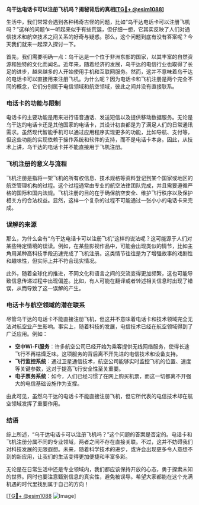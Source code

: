 **乌干达电话卡可以注册飞机吗？揭秘背后的真相[[TG💪+ @esim1088](https://t.me/s/esim1088)]**

生活中，我们常常会遇到各种稀奇古怪的问题，比如“乌干达电话卡可以注册飞机吗？”这样的问题乍一听起来似乎有些荒诞，但仔细一想，它其实反映了人们对通信技术和航空技术之间关系的好奇与疑惑。那么，这个问题到底有没有答案呢？今天我们就来一起深入探讨一下。

首先，我们需要明确一点：乌干达是一个位于非洲东部的国家，以其丰富的自然资源和独特的文化而闻名。近年来，随着经济的发展，乌干达的电信行业也取得了长足的进步，越来越多的人开始使用手机和互联网服务。然而，这并不意味着乌干达的电话卡可以直接用来注册飞机。为什么呢？因为电话卡和飞机注册是两个完全不同的概念，它们分别属于电信领域和航空领域，彼此之间并没有直接联系。

### 电话卡的功能与限制

电话卡的主要功能是用来进行语音通话、发送短信以及提供移动数据服务。无论是乌干达的电话卡还是其他国家的电话卡，其设计初衷都是为了满足人们的日常通讯需求。虽然现代智能手机可以通过应用程序实现更多的功能，比如导航、支付等，但这些功能的实现依赖于操作系统和软件的支持，而不是电话卡本身。因此，从技术上讲，乌干达的电话卡并不能直接用于飞机注册。

### 飞机注册的意义与流程

飞机注册是指将一架飞机的所有权信息、技术规格等资料登记到某个国家或地区的航空管理机构的过程。这个过程通常由专业的航空法律团队完成，并且需要遵循严格的国际和国内法规。飞机注册的目的在于确保航空安全、维护飞行秩序以及保护相关方的合法权益。显然，这样一个复杂的过程不可能通过一张小小的电话卡来完成。

### 误解的来源

那么，为什么会有“乌干达电话卡可以注册飞机”这样的说法呢？这可能源于人们对某些特定情境的误读。例如，在某些影视作品中，可能会出现类似的情节，比如主角用某种高科技手段迅速完成了飞机注册。这类情节往往是为了增强故事的戏剧性和趣味性，但实际上并不符合现实情况。

此外，随着全球化的推进，不同文化和语言之间的交流变得更加频繁，这也可能导致信息传递过程中出现偏差。比如，有人可能在翻译或者转述相关信息时出现了错误，从而导致了这一误解的产生。

### 电话卡与航空领域的潜在联系

尽管乌干达的电话卡不能直接注册飞机，但这并不意味着电话卡和技术领域完全无法对航空业产生影响。事实上，随着科技的发展，电信技术已经在航空领域得到了广泛应用。例如：

- **空中Wi-Fi服务**：许多航空公司已经开始为乘客提供无线网络服务，使得长途飞行不再枯燥乏味。这项服务的背后离不开先进的电信技术和设备支持。
- **飞行监控系统**：通过卫星通信技术，航空公司能够实时监控飞机的位置、速度等关键参数，这对于提高飞行安全性至关重要。
- **电子票务系统**：如今，人们已经习惯了在网上购买机票，而这一切都离不开强大的电信基础设施作为支撑。

由此可见，虽然乌干达的电话卡不能直接注册飞机，但它所代表的电信技术却在航空领域发挥了重要作用。

### 结语

综上所述，“乌干达电话卡可以注册飞机吗？”这个问题的答案是否定的。电话卡和飞机注册分属不同的专业领域，两者之间不存在直接关联。不过，这并不妨碍我们对科技发展的无限遐想。未来，随着科学技术的进步，或许会出现更多令人意想不到的新应用，让我们的生活变得更加便捷和丰富多彩。

无论是在日常生活中还是专业领域内，我们都应该保持开放的心态，勇于探索未知的世界。同时也要注意甄别信息的真实性，避免被误导。希望大家都能在这个充满机遇的时代里找到属于自己的方向！

[[TG💪+ @esim1088](https://t.me/s/esim1088) ![Image](https://i.postimg.cc/4NQfJmqS/Snipaste-2025-05-13-00-14-12.png)]